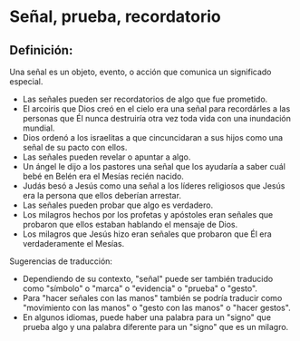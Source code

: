 # Señal, prueba, recordatorio

## Definición: 

Una señal es un objeto, evento, o acción que comunica un significado especial.

* Las señales pueden ser recordatorios de algo que fue prometido.
* El arcoiris que Dios creó en el cielo era una señal para recordárles a las personas que Él nunca destruiría otra vez toda vida con una inundación mundial.
* Dios ordenó a los israelitas a que cincuncidaran a sus hijos como una señal de su pacto con ellos.
* Las señales pueden revelar o apuntar a algo.
* Un ángel le dijo a los pastores una señal que los ayudaría a saber cuál bebé en Belén era el Mesías recién nacido.
* Judás besó a Jesús como una señal a los líderes religiosos que Jesús era la persona que ellos deberían arrestar.
* Las señales pueden probar que algo es verdadero.
* Los milagros hechos por los profetas y apóstoles eran señales que probaron que ellos estaban hablando el mensaje de Dios.
* Los milagros que Jesús hizo eran señales que probaron que Él era verdaderamente el Mesías.

Sugerencias de traducción:

* Dependiendo de su contexto, "señal" puede ser también traducido como "símbolo" o "marca" o "evidencia" o "prueba" o "gesto".
* Para "hacer señales con las manos" también se podría traducir como "movimiento con las manos" o "gesto con las manos" o "hacer gestos".
* En algunos idiomas, puede haber una palabra para un "signo" que prueba algo y una palabra diferente para un "signo" que es un milagro.

